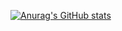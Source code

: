 [![Anurag's GitHub stats](https://github-readme-stats.vercel.app/api?username=Tykeaboyloy&count_private=true&show_icons=true&theme=monokai&show_owner=false)](https://github.com/anuraghazra/github-readme-stats)
